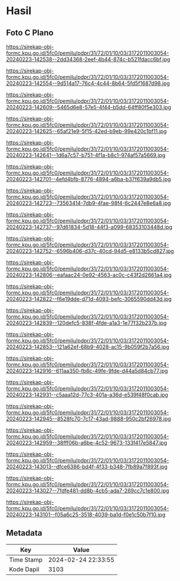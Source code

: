 # Hasil

## Foto C Plano

https://sirekap-obj-formc.kpu.go.id/5fc0/pemilu/pdpr/31/72/01/10/03/3172011003054-20240223-142538--2dd34368-2eef-4b44-874c-b521fdacc6bf.jpg

https://sirekap-obj-formc.kpu.go.id/5fc0/pemilu/pdpr/31/72/01/10/03/3172011003054-20240223-142554--9d514a17-76c4-4c44-8b64-5fd5f1687d98.jpg

https://sirekap-obj-formc.kpu.go.id/5fc0/pemilu/pdpr/31/72/01/10/03/3172011003054-20240223-142609--5465d6e8-57e5-4f44-b5dd-64ff80f5e303.jpg

https://sirekap-obj-formc.kpu.go.id/5fc0/pemilu/pdpr/31/72/01/10/03/3172011003054-20240223-142625--65af21e9-5f15-42ed-b9eb-99e420c1bf11.jpg

https://sirekap-obj-formc.kpu.go.id/5fc0/pemilu/pdpr/31/72/01/10/03/3172011003054-20240223-142641--1d6a7c57-b751-4f1a-b8c1-974af57a5669.jpg

https://sirekap-obj-formc.kpu.go.id/5fc0/pemilu/pdpr/31/72/01/10/03/3172011003054-20240223-142701--4efd4bfb-8776-4894-a6ba-b37f639a9db5.jpg

https://sirekap-obj-formc.kpu.go.id/5fc0/pemilu/pdpr/31/72/01/10/03/3172011003054-20240223-142723--73563414-7db9-4fae-98f4-6c2447e8e6a8.jpg

https://sirekap-obj-formc.kpu.go.id/5fc0/pemilu/pdpr/31/72/01/10/03/3172011003054-20240223-142737--97d61834-5d18-44f3-a099-68353103448d.jpg

https://sirekap-obj-formc.kpu.go.id/5fc0/pemilu/pdpr/31/72/01/10/03/3172011003054-20240223-142752--6596b406-d37c-40cd-94d5-e8133b5cd827.jpg

https://sirekap-obj-formc.kpu.go.id/5fc0/pemilu/pdpr/31/72/01/10/03/3172011003054-20240223-142806--eafaac24-0e92-4563-ac0c-c43f2d2661a4.jpg

https://sirekap-obj-formc.kpu.go.id/5fc0/pemilu/pdpr/31/72/01/10/03/3172011003054-20240223-142822--f6e19dde-d71d-4093-befc-3065590dd43d.jpg

https://sirekap-obj-formc.kpu.go.id/5fc0/pemilu/pdpr/31/72/01/10/03/3172011003054-20240223-142839--120defc5-838f-4fde-a1a3-1e77f32b237b.jpg

https://sirekap-obj-formc.kpu.go.id/5fc0/pemilu/pdpr/31/72/01/10/03/3172011003054-20240223-142853--121a62ef-68b9-4028-ac15-9b059f2b7a56.jpg

https://sirekap-obj-formc.kpu.go.id/5fc0/pemilu/pdpr/31/72/01/10/03/3172011003054-20240223-142916--611aa350-fb8c-49fe-9fde-d44a5d84cb77.jpg

https://sirekap-obj-formc.kpu.go.id/5fc0/pemilu/pdpr/31/72/01/10/03/3172011003054-20240223-142931--c5aaa12d-77c3-401a-a36d-e539f48f0cab.jpg

https://sirekap-obj-formc.kpu.go.id/5fc0/pemilu/pdpr/31/72/01/10/03/3172011003054-20240223-142945--8528fc70-7c17-43ad-9888-950c2bf26978.jpg

https://sirekap-obj-formc.kpu.go.id/5fc0/pemilu/pdpr/31/72/01/10/03/3172011003054-20240223-142959--38fff06b-a6be-4c52-9673-133f417e5847.jpg

https://sirekap-obj-formc.kpu.go.id/5fc0/pemilu/pdpr/31/72/01/10/03/3172011003054-20240223-143013--dfce6386-bd4f-4f33-b348-7fb89a7f893f.jpg

https://sirekap-obj-formc.kpu.go.id/5fc0/pemilu/pdpr/31/72/01/10/03/3172011003054-20240223-143027--7fdfe481-dd8b-4cb5-ada7-269cc7c1e800.jpg

https://sirekap-obj-formc.kpu.go.id/5fc0/pemilu/pdpr/31/72/01/10/03/3172011003054-20240223-143101--f05a6c25-3518-4039-ba1d-f0e1c50b7f10.jpg


## Metadata

| Key        | Value               |
| ---------- | ------------------- |
| Time Stamp | 2024-02-24 22:33:55 |
| Kode Dapil | 3103                |



